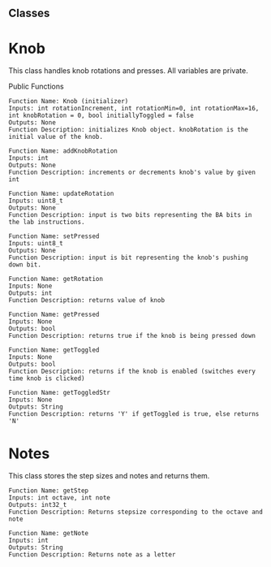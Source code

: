 ## Classes

# Knob
This class handles knob rotations and presses. All variables are private.

Public Functions
```
Function Name: Knob (initializer)
Inputs: int rotationIncrement, int rotationMin=0, int rotationMax=16, int knobRotation = 0, bool initiallyToggled = false
Outputs: None
Function Description: initializes Knob object. knobRotation is the initial value of the knob.
```
```
Function Name: addKnobRotation
Inputs: int
Outputs: None
Function Description: increments or decrements knob's value by given int
```
```
Function Name: updateRotation
Inputs: uint8_t
Outputs: None
Function Description: input is two bits representing the BA bits in the lab instructions.
```
```
Function Name: setPressed
Inputs: uint8_t
Outputs: None
Function Description: input is bit representing the knob's pushing down bit.
```
```
Function Name: getRotation
Inputs: None
Outputs: int
Function Description: returns value of knob
```
```
Function Name: getPressed
Inputs: None
Outputs: bool
Function Description: returns true if the knob is being pressed down
```
```
Function Name: getToggled
Inputs: None
Outputs: bool
Function Description: returns if the knob is enabled (switches every time knob is clicked)
```
```
Function Name: getToggledStr
Inputs: None
Outputs: String
Function Description: returns 'Y' if getToggled is true, else returns 'N'
```

# Notes
This class stores the step sizes and notes and returns them.
```
Function Name: getStep
Inputs: int octave, int note
Outputs: int32_t
Function Description: Returns stepsize corresponding to the octave and note
```
```
Function Name: getNote
Inputs: int
Outputs: String
Function Description: Returns note as a letter
```
